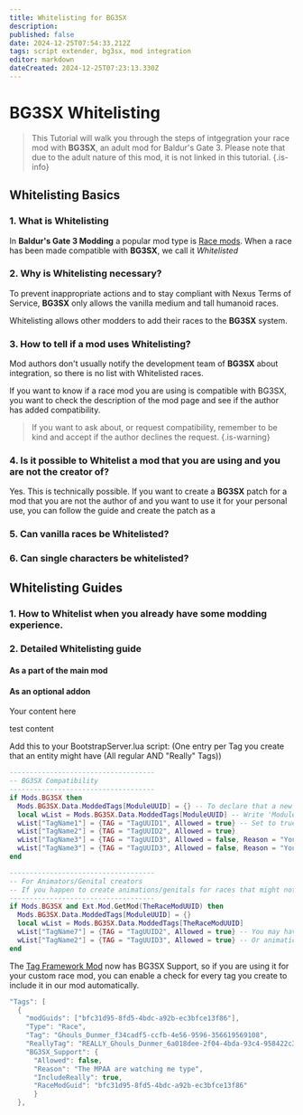 ```yaml
---
title: Whitelisting for BG3SX
description: 
published: false
date: 2024-12-25T07:54:33.212Z
tags: script extender, bg3sx, mod integration
editor: markdown
dateCreated: 2024-12-25T07:23:13.330Z
---
```


# BG3SX Whitelisting

> This Tutorial will walk you through the steps of intgegration your race mod with **BG3SX**, an adult mod for Baldur's Gate 3.
> Please note that due to the adult nature of this mod, it is not linked in this tutorial.
{.is-info}

## Whitelisting Basics
### 1. What is Whitelisting

In **Baldur's Gate 3 Modding** a popular mod type is [Race mods](https://www.nexusmods.com/baldursgate3/mods/categories/15/). 
When a race has been made compatible with **BG3SX**, we call it *Whitelisted* 

### 2. Why is Whitelisting necessary?

To prevent inappropriate actions and to stay compliant with Nexus Terms of Service, **BG3SX** only allows the vanilla medium and tall humanoid races.

Whitelisting allows other modders to add their races to the **BG3SX** system.

### 3. How to tell if a mod uses Whitelisting?

Mod authors don't usually notify the development team of **BG3SX** about integration, so there is no list with Whitelisted races.

If you want to know if a race mod you are using is compatible with BG3SX, you want to check the description of the mod page and see if the author has added compatibility.

> If you want to ask about, or request compatibility, remember to be kind and accept if the author declines the request.
{.is-warning}

### 4. Is it possible to Whitelist a mod that you are using and you are not the creator of?

Yes. This is technically possible. If you want to create a **BG3SX** patch for a mod that you are not the author of and you want to use it for your personal use, you can follow the guide and create the patch as a 

### 5. Can vanilla races be Whitelisted?

### 6. Can single characters be whitelisted?

## Whitelisting Guides

### 1. How to Whitelist when you already have some modding experience.

### 2. Detailed Whitelisting guide

#### As a part of the main mod

#### As an optional addon

Your content here


test content



Add this to your BootstrapServer.lua script:
(One entry per Tag you create that an entity might have (All regular AND "Really" Tags))

```lua
------------------------------------
-- BG3SX Compatibility
------------------------------------
if Mods.BG3SX then
  Mods.BG3SX.Data.ModdedTags[ModuleUUID] = {} -- To declare that a new entry named after your Mods UUID will be an empty table
  local wList = Mods.BG3SX.Data.ModdedTags[ModuleUUID] -- Write 'ModuleUUID' to automatically fill in your mods UUID
  wList["TagName1"] = {TAG = "TagUUID1", Allowed = true} -- Set to true or false
  wList["TagName2"] = {TAG = "TagUUID2", Allowed = true}
  wList["TagName3"] = {TAG = "TagUUID3", Allowed = false, Reason = "YourMod - No fitting Genitals"} -- Optional reasons merge with regular error message
  wList["TagName3"] = {TAG = "TagUUID3", Allowed = false, Reason = "YourMod - No Animations for Rig"}
end
```

```lua
------------------------------------
-- For Animators/Genital creators
-- If you happen to create animations/genitals for races that might not had some before, you can manually edit race tag entry in our whitelist
------------------------------------
if Mods.BG3SX and Ext.Mod.GetMod(TheRaceModUUID) then
  Mods.BG3SX.Data.ModdedTags[ModuleUUID] = {}
  local wList = Mods.BG3SX.Data.ModdedTags[TheRaceModUUID]
  wList["TagName7"] = {TAG = "TagUUID2", Allowed = true} -- You may have created genitals for them
  wList["TagName2"] = {TAG = "TagUUID3", Allowed = true} -- Or animations
end
```





The [Tag Framework Mod](https://www.nexusmods.com/baldursgate3/mods/6545) now has BG3SX Support, so if you are using it for your custom race mod, you can enable a check for every tag you create to include it in our mod automatically.
```lua
"Tags": [
  {
    "modGuids": ["bfc31d95-8fd5-4bdc-a92b-ec3bfce13f86"],
    "Type": "Race",
    "Tag": "Ghouls_Dunmer_f34cadf5-ccfb-4e56-9596-356619569108",
    "ReallyTag": "REALLY_Ghouls_Dunmer_6a018dee-2f04-4bda-93c4-958422c3ed0a",
    "BG3SX_Support": {
      "Allowed": false,
      "Reason": "The MPAA are watching me type",
      "IncludeReally": true,
      "RaceModGuid": "bfc31d95-8fd5-4bdc-a92b-ec3bfce13f86"
      }
  },
```